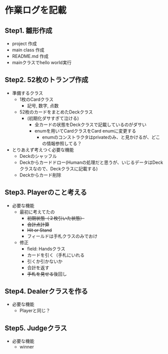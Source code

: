 # 作業ログを記載
## Step1. 雛形作成
- project 作成
- main class 作成
- README.md 作成
- mainクラスでhello world実行
## Step2. 52枚のトランプ作成
- 準備するクラス
    - 1枚のCardクラス 
        - 記号, 数字, 点数
    - 52枚のカードをまとめたDeckクラス
        - (初期化ダサすぎて泣ける)
            - 全カードの状態をDeckクラスで記載しているのがダサい
            - enumを用いてCardクラスをCard enumに変更する
                - enumのコンストラクタはprivateのみ、と見かけるが、どこの情報参照してる？
- とりあえず考えつく必要な機能
    - Deckのシャッフル
    - Deckからカードドロー(Humanの処理だと思うが、いじるデータはDeckクラスなので、Deckクラスに記載する)
    - Deckからカード削除
## Step3. Playerのこと考える
- 必要な機能
    - 最初に考えてたの
        - ~~初期状態（２枚引いた状態）~~
        - ~~合計点計算~~
        - ~~Hit or Stand~~
        - フィールドは手札クラスのみでおけ
    - 修正
        - field: Handsクラス
        - カードを引く（手札にいれる
        - 引くか引かないか
        - 合計を返す
        - ~~手札を見せる~~後回し
## Step4. Dealerクラスを作る
- 必要な機能
    - Playerと同じ？
## Step5. Judgeクラス
- 必要な機能
    - winner